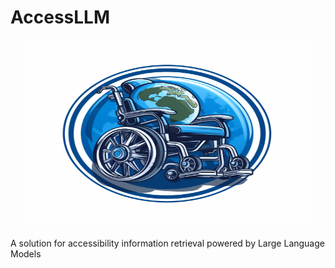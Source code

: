 # AccessLLM
<p align="center">
  <img width="460" height="300" src="https://github.com/YannisTevissen/AccessLLM/blob/main/assets/accessllm_logo.png">
</p>
 

A solution for accessibility information retrieval powered by Large Language Models
